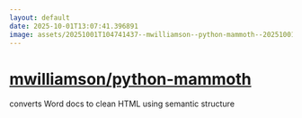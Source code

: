 ```yaml
---
layout: default
date: 2025-10-01T13:07:41.396891
image: assets/20251001T104741437--mwilliamson--python-mammoth--20251001T110044780--cropped.png
---
```


# [mwilliamson/python-mammoth](https://github.com/mwilliamson/python-mammoth)

converts Word docs to clean HTML using semantic structure

